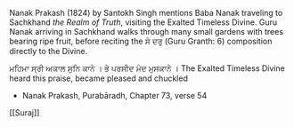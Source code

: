 Nanak Prakash (1824) by Santokh Singh mentions Baba Nanak traveling to Sachkhand *the Realm of Truth*, visiting the Exalted Timeless Divine. Guru Nanak arriving in Sachkhand walks through many small gardens with trees bearing ripe fruit, before reciting the ਸੋ ਦਰੁ (Guru Granth: 6) composition directly to the Divine. 

ਮਹਿਮਾ ਸ੍ਰੀ ਅਕਾਲ ਸੁਨਿ ਕਾਨੇ । ਭੇ ਪਰਸੀਦ ਮੰਦ ਮੁਸਕਾਨੇ । 
The Exalted Timeless Divine heard this praise, became pleased and chuckled 

- Nanak Prakash, Purabāradh, Chapter 73, verse 54

[[Suraj]]
